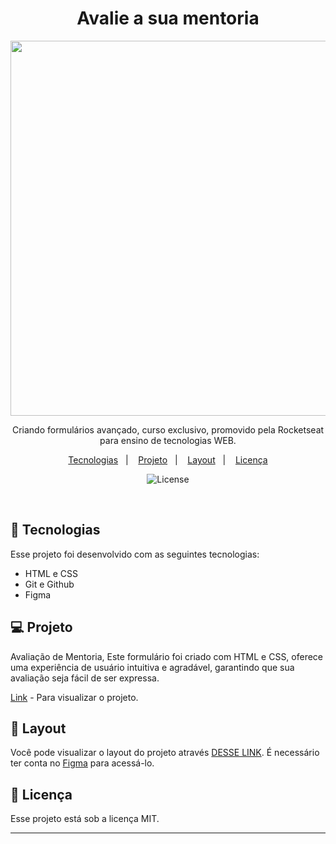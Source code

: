 <h1 align="center">Avalie a sua mentoria</h1>
<p align="center">
  <a href="https://rafael-malaquias.github.io/Stage-03-form/">
    <img height="600em" src="assest/">
    </a>
</p>

<p align="center">
Criando formulários avançado, curso exclusivo, promovido pela Rocketseat para ensino de tecnologias WEB.
</p>

<p align="center">
  <a href="#-tecnologias">Tecnologias</a>&nbsp;&nbsp;&nbsp;|&nbsp;&nbsp;&nbsp;
  <a href="https://rafael-malaquias.github.io/Stage-03-form/">Projeto</a>&nbsp;&nbsp;&nbsp;|&nbsp;&nbsp;&nbsp;
  <a href="https://www.figma.com/file/4lqgH7HrVCtByksPurfDEY/Stage-03---Formul%C3%A1rio-avan%C3%A7ado-(Copy)?node-id=0%3A1&mode=devt">Layout</a>&nbsp;&nbsp;&nbsp;|&nbsp;&nbsp;&nbsp;
  <a href="#memo-licença">Licença</a>
</p>

<p align="center">
  <img alt="License" src="https://img.shields.io/static/v1?label=license&message=MIT&color=49AA26&labelColor=000000">
</p>

<br>



## 🚀 Tecnologias

Esse projeto foi desenvolvido com as seguintes tecnologias:

- HTML e CSS
- Git e Github
- Figma

## 💻 Projeto

Avaliação de Mentoria, Este formulário foi criado com HTML e CSS, oferece uma experiência de usuário intuitiva e agradável, garantindo que sua avaliação seja fácil de ser expressa.

[Link](https://rafael-malaquias.github.io/Stage-03-form/) - Para visualizar o projeto.

## 🔖 Layout

Você pode visualizar o layout do projeto através [DESSE LINK](https://www.figma.com/file/4lqgH7HrVCtByksPurfDEY/Stage-03---Formul%C3%A1rio-avan%C3%A7ado-(Copy)?mode=dev). É necessário ter conta no [Figma](https://figma.com) para acessá-lo.

##  📝 Licença

Esse projeto está sob a licença MIT.

---